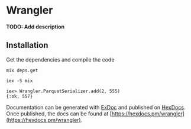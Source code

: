 # Wrangler

**TODO: Add description**

## Installation

Get the dependencies and compile the code

```
mix deps.get

iex -S mix

iex> Wrangler.ParquetSerializer.add(2, 555)
{:ok, 557}
```

Documentation can be generated with [ExDoc](https://github.com/elixir-lang/ex_doc)
and published on [HexDocs](https://hexdocs.pm). Once published, the docs can
be found at [https://hexdocs.pm/wrangler](https://hexdocs.pm/wrangler).

